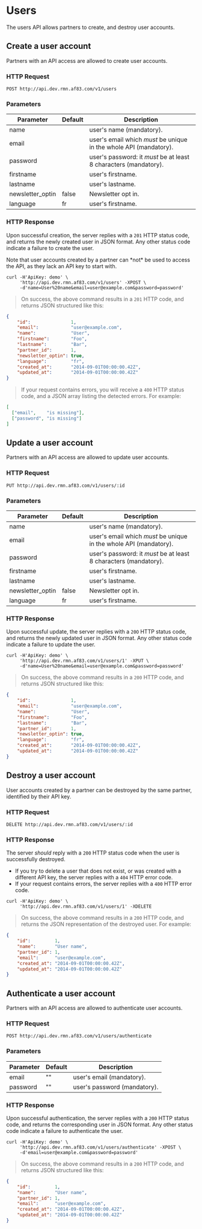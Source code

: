 # Users

The users API allows partners to create, and destroy user accounts.


## Create a user account

Partners with an API access are allowed to create user accounts.

### HTTP Request

`POST http://api.dev.rmn.af83.com/v1/users`

### Parameters

Parameter        | Default | Description
---------------- | ------- | ------------
name             |         | user's name (mandatory).
email            |         | user's email which *must* be unique in the whole API (mandatory).
password         |         | user's password: it *must* be at least 8 characters (mandatory).
firstname        |         | user's firstname.
lastname         |         | user's lastname.
newsletter_optin | false   | Newsletter opt in.
language         | fr      | user's firstname.

### HTTP Response

Upon successful creation, the server replies with a `201` HTTP status code, and
returns the newly created user in JSON format. Any other status code indicate a
failure to create the user.

<aside class="notice">Note that user accounts created by a partner can *not* be used to access the
API, as they lack an API key to start with.</aside>

```shell
curl -H'ApiKey: demo' \
     'http://api.dev.rmn.af83.com/v1/users' -XPOST \
     -d'name=User%20name&email=user@example.com&password=password'
```

> On success, the above command results in a `201` HTTP code, and returns JSON
> structured like this:

```json
{
    "id":               1,
    "email":            "user@example.com",
    "name":             "User",
    "firstname":        "Foo",
    "lastname":         "Bar",
    "partner_id":       1,
    "newsletter_optin": true,
    "language":         "fr",
    "created_at":       "2014-09-01T00:00:00.42Z",
    "updated_at":       "2014-09-01T00:00:00.42Z"
}
```

> If your request contains errors, you will receive a `400` HTTP status code,
> and a JSON array listing the detected errors. For example:

```json
[
  ["email",    "is missing"],
  ["password", "is missing"]
]
```

## Update a user account

Partners with an API access are allowed to update user accounts.

### HTTP Request

`PUT http://api.dev.rmn.af83.com/v1/users/:id`

### Parameters

Parameter        | Default | Description
---------------- | ------- | ------------
name             |         | user's name (mandatory).
email            |         | user's email which *must* be unique in the whole API (mandatory).
password         |         | user's password: it *must* be at least 8 characters (mandatory).
firstname        |         | user's firstname.
lastname         |         | user's lastname.
newsletter_optin | false   | Newsletter opt in.
language         | fr      | user's firstname.

### HTTP Response

Upon successful update, the server replies with a `20O` HTTP status code, and
returns the newly updated user in JSON format. Any other status code indicate a
failure to update the user.

```shell
curl -H'ApiKey: demo' \
     'http://api.dev.rmn.af83.com/v1/users/1' -XPUT \
     -d'name=User%20name&email=user@example.com&password=password'
```

> On success, the above command results in a `200` HTTP code, and returns JSON
> structured like this:

```json
{
    "id":               1,
    "email":            "user@example.com",
    "name":             "User",
    "firstname":        "Foo",
    "lastname":         "Bar",
    "partner_id":       1,
    "newsletter_optin": true,
    "language":         "fr",
    "created_at":       "2014-09-01T00:00:00.42Z",
    "updated_at":       "2014-09-01T00:00:00.42Z"
}
```


## Destroy a user account

User accounts created by a partner can be destroyed by the same partner,
identified by their API key.

### HTTP Request

`DELETE http://api.dev.rmn.af83.com/v1/users/:id`

### HTTP Response

The server *should* reply with a `200` HTTP status code when the user is
successfully destroyed.

 - If you try to delete a user that does not exist, or was created with a
   different API key, the server replies with a `404` HTTP error code.
 - If your request contains errors, the server replies with a `400` HTTP error
   code.

```shell
curl -H'ApiKey: demo' \
     'http://api.dev.rmn.af83.com/v1/users/1' -XDELETE
```

> On success, the above command results in a `200` HTTP code, and returns the 
> JSON representation of the destroyed user. For example:

```json
{
    "id":         1,
    "name":       "User name",
    "partner_id": 1,
    "email":      "user@example.com",
    "created_at": "2014-09-01T00:00:00.42Z",
    "updated_at": "2014-09-01T00:00:00.42Z"
}
```

## Authenticate a user account

Partners with an API access are allowed to authenticate user accounts.

### HTTP Request

`POST http://api.dev.rmn.af83.com/v1/users/authenticate`

### Parameters

Parameter | Default | Description
--------- | ------- | ------------
email     | ""      | user's email (mandatory).
password  | ""      | user's password (mandatory).

### HTTP Response

Upon successful authentication, the server replies with a `200` HTTP status code,
and returns the corresponding user in JSON format. Any other status code indicate a
failure to authenticate the user.

```shell
curl -H'ApiKey: demo' \
     'http://api.dev.rmn.af83.com/v1/users/authenticate' -XPOST \
     -d'email=user@example.com&password=password'
```

> On success, the above command results in a `200` HTTP code, and returns JSON
> structured like this:

```json
{
    "id":         1,
    "name":       "User name",
    "partner_id": 1,
    "email":      "user@example.com",
    "created_at": "2014-09-01T00:00:00.42Z",
    "updated_at": "2014-09-01T00:00:00.42Z"
}
```
